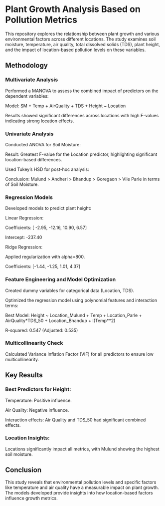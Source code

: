# Plant Growth Analysis Based on Pollution Metrics
This repository explores the relationship between plant growth and various environmental factors across different locations. The study examines soil moisture, temperature, air quality, total dissolved solids (TDS), plant height, and the impact of location-based pollution levels on these variables.

## Methodology
### Multivariate Analysis
Performed a MANOVA to assess the combined impact of predictors on the dependent variables:

Model: SM + Temp + AirQuality + TDS + Height ~ Location

Results showed significant differences across locations with high F-values indicating strong location effects.

### Univariate Analysis
Conducted ANOVA for Soil Moisture:

Result: Greatest F-value for the Location predictor, highlighting significant location-based differences.

Used Tukey’s HSD for post-hoc analysis:

Conclusion: Mulund > Andheri > Bhandup > Goregaon > Vile Parle in terms of Soil Moisture.

### Regression Models
Developed models to predict plant height:

Linear Regression:

Coefficients: [ -2.95, -12.16, 10.90, 6.57]

Intercept: -237.40

Ridge Regression:

Applied regularization with alpha=800.

Coefficients: [-1.44, -1.25, 1.01, 4.37]

### Feature Engineering and Model Optimization
Created dummy variables for categorical data (Location, TDS).

Optimized the regression model using polynomial features and interaction terms:

Best Model: Height ~ Location_Mulund + Temp + Location_Parle + AirQuality*TDS_50 + Location_Bhandup + I(Temp**2)

R-squared: 0.547 (Adjusted: 0.535)

### Multicollinearity Check
Calculated Variance Inflation Factor (VIF) for all predictors to ensure low multicollinearity.

## Key Results
### Best Predictors for Height:

Temperature: Positive influence.

Air Quality: Negative influence.

Interaction effects: Air Quality and TDS_50 had significant combined effects.

### Location Insights:

Locations significantly impact all metrics, with Mulund showing the highest soil moisture.

## Conclusion
This study reveals that environmental pollution levels and specific factors like temperature and air quality have a measurable impact on plant growth. The models developed provide insights into how location-based factors influence growth metrics.
